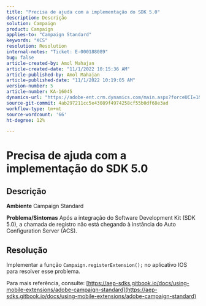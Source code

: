 ```yaml
---
title: "Precisa de ajuda com a implementação do SDK 5.0"
description: Descrição
solution: Campaign
product: Campaign
applies-to: "Campaign Standard"
keywords: "KCS"
resolution: Resolution
internal-notes: "Ticket: E-000188089"
bug: false
article-created-by: Amol Mahajan
article-created-date: "11/1/2022 10:15:36 AM"
article-published-by: Amol Mahajan
article-published-date: "11/1/2022 10:19:05 AM"
version-number: 5
article-number: KA-16045
dynamics-url: "https://adobe-ent.crm.dynamics.com/main.aspx?forceUCI=1&pagetype=entityrecord&etn=knowledgearticle&id=5079b61d-ce59-ed11-9561-6045bd006a22"
source-git-commit: 4ab297211cc5e43089f4974258cf55b0df68e3ad
workflow-type: tm+mt
source-wordcount: '66'
ht-degree: 12%

---
```


# Precisa de ajuda com a implementação do SDK 5.0

## Descrição

<b>Ambiente</b>
Campaign Standard


<b>Problema/Sintomas</b>
Após a integração do Software Development Kit (SDK 5.0), a chamada de registro não está chegando à instância do Auto Configuration Server (ACS).


## Resolução


Implementar a função `Campaign.registerExtension();` no aplicativo IOS para resolver esse problema.

Para mais referência, consulte: [https://aep-sdks.gitbook.io/docs/using-mobile-extensions/adobe-campaign-standard](https://aep-sdks.gitbook.io/docs/using-mobile-extensions/adobe-campaign-standard)
